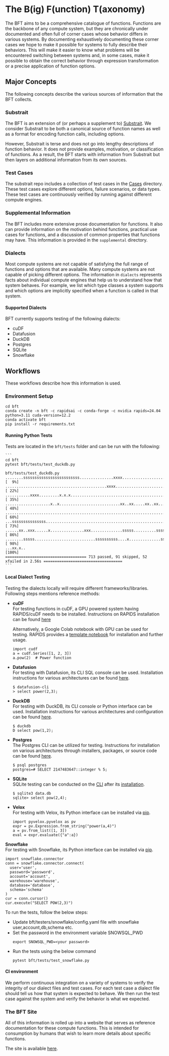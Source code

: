 # The B(ig) F(unction) T(axonomy)

The BFT aims to be a comprehensive catalogue of functions.  Functions are the
backbone of any compute system, but they are chronically under documented and often
full of corner cases whose behavior differs in various systems.  By documenting
exhaustively documenting these corner cases we hope to make it possible for systems
to fully describe their behaviors.  This will make it easier to know what problems
will be encountered switching between systems and, in some cases, make it possible
to obtain the correct behavior through expression transformation or a precise application
of function options.

## Major Concepts

The following concepts describe the various sources of information that the BFT
collects.

### Substrait

The BFT is an extension of (or perhaps a supplement to) [Substrait](https://substrait.io/).
We consider Substrait to be both a canonical source of function names as well as
a format for encoding function calls, including options.

However, Substrait is terse and does not go into lengthy descriptions of function
behavior.  It does not provide examples, motivation, or classification of functions.
As a result, the BFT starts with information from Substrait but then layers on additional
information from its own sources.

### Test Cases

The substrait repo includes a collection of test cases in the [Cases](https://github.com/substrait-io/substrait/tree/main/tests/cases) directory.
These test cases explore different options, failure scenarios, or data types.  These
test cases are continuously verified by running against different compute engines.

### Supplemental Information

The BFT includes more extensive prose documentation for functions.  It also can provide
information on the motivation behind functions, practical use cases for functions,
and a discussion of common properties that functions may have.  This information
is provided in the ```supplemental``` directory.

### Dialects

Most compute systems are not capable of satisfying the full range of functions and
options that are available.  Many compute systems are not capable of picking different
options.  The information in ```dialects``` represents facts about individual compute
engines that help us to understand how that system behaves.  For example, we list
which type classes a system supports and which options are implicitly specified when
a function is called in that system.

#### Supported Dialects
BFT currently supports testing of the following dialects:
* cuDF
* Datafusion
* DuckDB
* Postgres
* SQLite
* Snowflake

## Workflows

These workflows describe how this information is used.

### Environment Setup
```
cd bft
conda create -n bft -c rapidsai -c conda-forge -c nvidia rapids=24.04 python=3.11 cuda-version=12.2
conda activate bft
pip install -r requirements.txt
```

#### Running Python Tests

Tests are located in the `bft/tests` folder and can be run with the following:

    ```
    cd bft
    pytest bft/tests/test_duckdb.py

    bft/tests/test_duckdb.py ........sssssssssssssssssssssssss...............xxxx.......................xx....... [  9%]
    .............................................xxxx............................................................ [ 22%]
    ...........xxxx.........x.x.x................................................................................ [ 35%]
    ....................x..x...........................xx..xx.....xx..xx.....xx..xx.............................. [ 48%]
    ............................................................................................................. [ 60%]
    ...sssssssssssssss.......................................................................ssssss.............. [ 73%]
    ......xx..xxx......x...............xxx..............sssss..........sssss........xxx.....................x.x.. [ 86%]
    ........sssss...........................ssssssssss....x..............sssss........xxx..ssss.....sssssssssss.. [ 98%]
    ...xx.x..                                                                                                     [100%]
    ==================================== 713 passed, 91 skipped, 52 xfailed in 2.56s ===================================
    ```

#### Local Dialect Testing
Testing the dialects locally will require different frameworks/libraries. Following steps
mentions reference methods:
- **cuDF**  
   For testing functions in cuDF, a GPU powered system having RAPIDS/cuDF needs to be installed.
   Instructions on RAPIDS installation can be found [here](https://docs.rapids.ai/install)

   Alternatively, a Google Colab notebook with GPU can be used for testing. RAPIDS provides 
   a [template notebook](https://colab.research.google.com/drive/13sspqiEZwso4NYTbsflpPyNFaVAAxUgr) for installation and further usage. 

   ```
   import cudf
   a = cudf.Series([1, 2, 3])
   a.pow(2)  # Power function
   ```

- **Datafusion**  
   For testing with Datafusion, its CLI SQL console can be used. Installation instructions for various architectures can be found [here](https://arrow.apache.org/datafusion/user-guide/cli.html).
  ```
  $ datafusion-cli
  > select power(2,3);
  ```
- **DuckDB**  
  For testing with DuckDB, its CLI console or Python interface can be used. Installation instructions for various architectures and configuration can be found [here](https://duckdb.org/docs/installation/).
  ```
  $ duckdb
  D select pow(1,2);
  ```
- **Postgres**  
  The Postgres CLI can be utilized for testing. Instructions for installation on various architectures through installers, packages, or source code can be found [here](https://www.postgresql.org/download/).
  ```
  $ psql postgres
  postgres=# SELECT 2147483647::integer % 5;
  ```
- **SQLite**  
  SQLite testing can be conducted on the [CLI](https://sqlite.org/cli.html) after its [installation](https://www.sqlite.org/download.html).
  ```
  $ sqlite3 data.db
  sqlite> select pow(2,4);
  ```
- **Velox**  
 For testing with Velox, its Python interface can be installed via [pip](https://pypi.org/project/pyvelox/).
  ```
  import pyvelox.pyvelox as pv
  expr = pv.Expression.from_string("power(a,4)")
  a = pv.from_list([1, 3])
  eval = expr.evaluate({"a":a})
  ```

**Snowflake**  
  For testing with Snowflake, its Python interface can be installed via [pip](https://pypi.org/project/snowflake-connector-python/).
  ```
  import snowflake.connector
  conn = snowflake.connector.connect(
    user='user',
    password='password',
    account='account',
    warehouse='warehouse',
    database='database',
    schema='schema'
  )
  cur = conn.cursor()
  cur.execute("SELECT POW(2,3)")
  ```
  To run the tests, follow the below steps:
  - Update bft/testers/snowflake/config.yaml file with snowflake user,account,db,schema etc. 
  - Set the password in the environment variable SNOWSQL_PWD
    ```
    export SNOWSQL_PWD=<your password> 
    ```
  - Run the tests using the below command
    ```
    pytest bft/tests/test_snowflake.py
    ```


#### CI environment
We perform continuous integration on a variety of systems to verify the integrity
of our dialect files and test cases.  For each test case a dialect file should
tell us how that system is expected to behave.  We then run the test case
against the system and verify the behavior is what we expected.

### The BFT Site

All of this information is rolled up into a website that serves as reference
documentation for these compute functions.  This is intended for consumption by
humans that wish to learn more details about specific functions.

The site is available [here](https://substrait-io.github.io/bft/).

